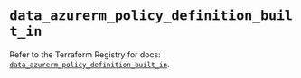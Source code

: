 # `data_azurerm_policy_definition_built_in`

Refer to the Terraform Registry for docs: [`data_azurerm_policy_definition_built_in`](https://registry.terraform.io/providers/hashicorp/azurerm/4.6.0/docs/data-sources/policy_definition_built_in).
